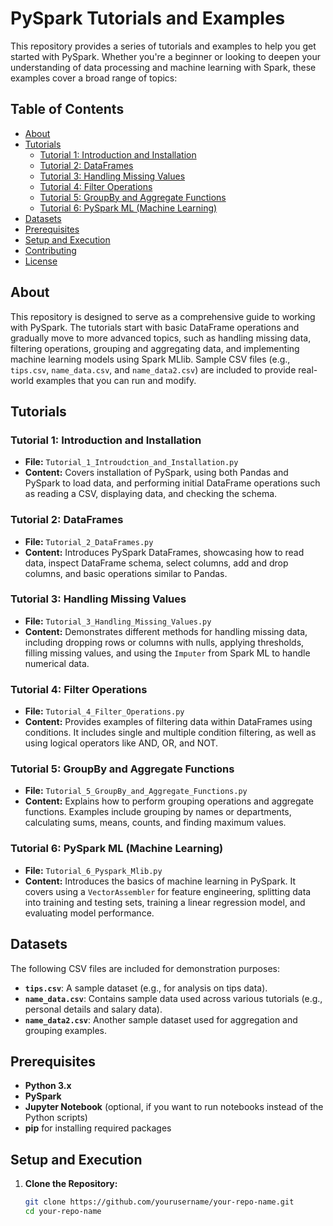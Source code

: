 # PySpark Tutorials and Examples

This repository provides a series of tutorials and examples to help you get started with PySpark. Whether you're a beginner or looking to deepen your understanding of data processing and machine learning with Spark, these examples cover a broad range of topics:

## Table of Contents
- [About](#about)
- [Tutorials](#tutorials)
  - [Tutorial 1: Introduction and Installation](#tutorial-1-introduction-and-installation)
  - [Tutorial 2: DataFrames](#tutorial-2-dataframes)
  - [Tutorial 3: Handling Missing Values](#tutorial-3-handling-missing-values)
  - [Tutorial 4: Filter Operations](#tutorial-4-filter-operations)
  - [Tutorial 5: GroupBy and Aggregate Functions](#tutorial-5-groupby-and-aggregate-functions)
  - [Tutorial 6: PySpark ML (Machine Learning)](#tutorial-6-pyspark-ml-machine-learning)
- [Datasets](#datasets)
- [Prerequisites](#prerequisites)
- [Setup and Execution](#setup-and-execution)
- [Contributing](#contributing)
- [License](#license)

## About

This repository is designed to serve as a comprehensive guide to working with PySpark. The tutorials start with basic DataFrame operations and gradually move to more advanced topics, such as handling missing data, filtering operations, grouping and aggregating data, and implementing machine learning models using Spark MLlib. Sample CSV files (e.g., `tips.csv`, `name_data.csv`, and `name_data2.csv`) are included to provide real-world examples that you can run and modify.

## Tutorials

### Tutorial 1: Introduction and Installation
- **File:** `Tutorial_1_Introudction_and_Installation.py`
- **Content:** Covers installation of PySpark, using both Pandas and PySpark to load data, and performing initial DataFrame operations such as reading a CSV, displaying data, and checking the schema.

### Tutorial 2: DataFrames
- **File:** `Tutorial_2_DataFrames.py`
- **Content:** Introduces PySpark DataFrames, showcasing how to read data, inspect DataFrame schema, select columns, add and drop columns, and basic operations similar to Pandas.

### Tutorial 3: Handling Missing Values
- **File:** `Tutorial_3_Handling_Missing_Values.py`
- **Content:** Demonstrates different methods for handling missing data, including dropping rows or columns with nulls, applying thresholds, filling missing values, and using the `Imputer` from Spark ML to handle numerical data.

### Tutorial 4: Filter Operations
- **File:** `Tutorial_4_Filter_Operations.py`
- **Content:** Provides examples of filtering data within DataFrames using conditions. It includes single and multiple condition filtering, as well as using logical operators like AND, OR, and NOT.

### Tutorial 5: GroupBy and Aggregate Functions
- **File:** `Tutorial_5_GroupBy_and_Aggregate_Functions.py`
- **Content:** Explains how to perform grouping operations and aggregate functions. Examples include grouping by names or departments, calculating sums, means, counts, and finding maximum values.

### Tutorial 6: PySpark ML (Machine Learning)
- **File:** `Tutorial_6_Pyspark_Mlib.py`
- **Content:** Introduces the basics of machine learning in PySpark. It covers using a `VectorAssembler` for feature engineering, splitting data into training and testing sets, training a linear regression model, and evaluating model performance.

## Datasets

The following CSV files are included for demonstration purposes:

- **`tips.csv`**: A sample dataset (e.g., for analysis on tips data).
- **`name_data.csv`**: Contains sample data used across various tutorials (e.g., personal details and salary data).
- **`name_data2.csv`**: Another sample dataset used for aggregation and grouping examples.

## Prerequisites

- **Python 3.x**  
- **PySpark**  
- **Jupyter Notebook** (optional, if you want to run notebooks instead of the Python scripts)  
- **pip** for installing required packages

## Setup and Execution

1. **Clone the Repository:**
   ```bash
   git clone https://github.com/yourusername/your-repo-name.git
   cd your-repo-name

